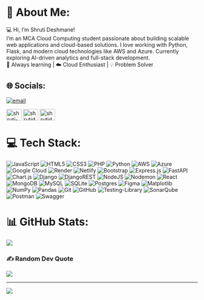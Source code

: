 # 💫 About Me:
💻 Hi, I’m Shruti Deshmane!<br>I’m an MCA Cloud Computing student passionate about building scalable web applications and cloud-based solutions. I love working with Python, Flask, and modern cloud technologies like AWS and Azure. Currently exploring AI-driven analytics and full-stack development.<br>🌱 Always learning | ☁️ Cloud Enthusiast | 💡 Problem Solver


## 🌐 Socials:
[![email](https://img.shields.io/badge/Email-D14836?logo=gmail&logoColor=white)](mailto:shrutideshmane0909@gmail.com) 
<p>
<a href="https://linkedin.com/in/shruti-deshmane-ba7897358" target="blank"><img align="center" src="https://raw.githubusercontent.com/rahuldkjain/github-profile-readme-generator/master/src/images/icons/Social/linked-in-alt.svg" alt="shruti-deshmane-ba7897358" height="30" width="40" /></a>
<a href="https://kaggle.com/shrutideshmane99" target="blank"><img align="center" src="https://raw.githubusercontent.com/rahuldkjain/github-profile-readme-generator/master/src/images/icons/Social/kaggle.svg" alt="shrutideshmane99" height="30" width="40" /></a>
<a href="https://www.leetcode.com/shrutideshmane99" target="blank"><img align="center" src="https://raw.githubusercontent.com/rahuldkjain/github-profile-readme-generator/master/src/images/icons/Social/leet-code.svg" alt="shrutideshmane99" height="30" width="40" /></a></p>

# 💻 Tech Stack:
![JavaScript](https://img.shields.io/badge/javascript-%23323330.svg?style=plastic&logo=javascript&logoColor=%23F7DF1E) ![HTML5](https://img.shields.io/badge/html5-%23E34F26.svg?style=plastic&logo=html5&logoColor=white) ![CSS3](https://img.shields.io/badge/css3-%231572B6.svg?style=plastic&logo=css3&logoColor=white) ![PHP](https://img.shields.io/badge/php-%23777BB4.svg?style=plastic&logo=php&logoColor=white) ![Python](https://img.shields.io/badge/python-3670A0?style=plastic&logo=python&logoColor=ffdd54) ![AWS](https://img.shields.io/badge/AWS-%23FF9900.svg?style=plastic&logo=amazon-aws&logoColor=white) ![Azure](https://img.shields.io/badge/azure-%230072C6.svg?style=plastic&logo=microsoftazure&logoColor=white) ![Google Cloud](https://img.shields.io/badge/GoogleCloud-%234285F4.svg?style=plastic&logo=google-cloud&logoColor=white) ![Render](https://img.shields.io/badge/Render-%46E3B7.svg?style=plastic&logo=render&logoColor=white) ![Netlify](https://img.shields.io/badge/netlify-%23000000.svg?style=plastic&logo=netlify&logoColor=#00C7B7) ![Bootstrap](https://img.shields.io/badge/bootstrap-%238511FA.svg?style=plastic&logo=bootstrap&logoColor=white) ![Express.js](https://img.shields.io/badge/express.js-%23404d59.svg?style=plastic&logo=express&logoColor=%2361DAFB) ![FastAPI](https://img.shields.io/badge/FastAPI-005571?style=plastic&logo=fastapi) ![Chart.js](https://img.shields.io/badge/chart.js-F5788D.svg?style=plastic&logo=chart.js&logoColor=white) ![Django](https://img.shields.io/badge/django-%23092E20.svg?style=plastic&logo=django&logoColor=white) ![DjangoREST](https://img.shields.io/badge/DJANGO-REST-ff1709?style=plastic&logo=django&logoColor=white&color=ff1709&labelColor=gray) ![NodeJS](https://img.shields.io/badge/node.js-6DA55F?style=plastic&logo=node.js&logoColor=white) ![Nodemon](https://img.shields.io/badge/NODEMON-%23323330.svg?style=plastic&logo=nodemon&logoColor=%BBDEAD) ![React](https://img.shields.io/badge/react-%2320232a.svg?style=plastic&logo=react&logoColor=%2361DAFB) ![MongoDB](https://img.shields.io/badge/MongoDB-%234ea94b.svg?style=plastic&logo=mongodb&logoColor=white) ![MySQL](https://img.shields.io/badge/mysql-4479A1.svg?style=plastic&logo=mysql&logoColor=white) ![SQLite](https://img.shields.io/badge/sqlite-%2307405e.svg?style=plastic&logo=sqlite&logoColor=white) ![Postgres](https://img.shields.io/badge/postgres-%23316192.svg?style=plastic&logo=postgresql&logoColor=white) ![Figma](https://img.shields.io/badge/figma-%23F24E1E.svg?style=plastic&logo=figma&logoColor=white) ![Matplotlib](https://img.shields.io/badge/Matplotlib-%23ffffff.svg?style=plastic&logo=Matplotlib&logoColor=black) ![NumPy](https://img.shields.io/badge/numpy-%23013243.svg?style=plastic&logo=numpy&logoColor=white) ![Pandas](https://img.shields.io/badge/pandas-%23150458.svg?style=plastic&logo=pandas&logoColor=white) ![Git](https://img.shields.io/badge/git-%23F05033.svg?style=plastic&logo=git&logoColor=white) ![GitHub](https://img.shields.io/badge/github-%23121011.svg?style=plastic&logo=github&logoColor=white) ![Testing-Library](https://img.shields.io/badge/-TestingLibrary-%23E33332?style=plastic&logo=testing-library&logoColor=white) ![SonarQube](https://img.shields.io/badge/SonarQube-black?style=plastic&logo=sonarqube&logoColor=4E9BCD) ![Postman](https://img.shields.io/badge/Postman-FF6C37?style=plastic&logo=postman&logoColor=white) ![Swagger](https://img.shields.io/badge/-Swagger-%23Clojure?style=plastic&logo=swagger&logoColor=white)
# 📊 GitHub Stats:
![](https://github-readme-stats.vercel.app/api/top-langs/?username=Shruti9923&theme=dark&hide_border=false&include_all_commits=false&count_private=false&layout=compact)

### ✍️ Random Dev Quote
![](https://quotes-github-readme.vercel.app/api?type=horizontal&theme=radical)

---
[![](https://visitcount.itsvg.in/api?id=Shruti9923&icon=0&color=0)](https://visitcount.itsvg.in)

<!-- Proudly created with GPRM ( https://gprm.itsvg.in ) -->
